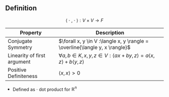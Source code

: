 ## Definition
$$\langle \ \cdot \ , \ \cdot \ \rangle : V \times V \to F $$
 
| Property | Description |
|-|-|
| Conjugate Symmetry | $\forall x, y \in V :\langle x, y \rangle = \overline{\langle y, x \rangle}$ |
| Linearity of first argument | $\forall a,b \in K, x,y,z \in V : \langle ax + by, z\rangle = a\langle x, z \rangle + b \langle y, z \rangle$ |
| Positive Definiteness | $\langle x, x \rangle > 0$ |
- Defined as $\cdot$ dot product for $\mathbb{R}^n$